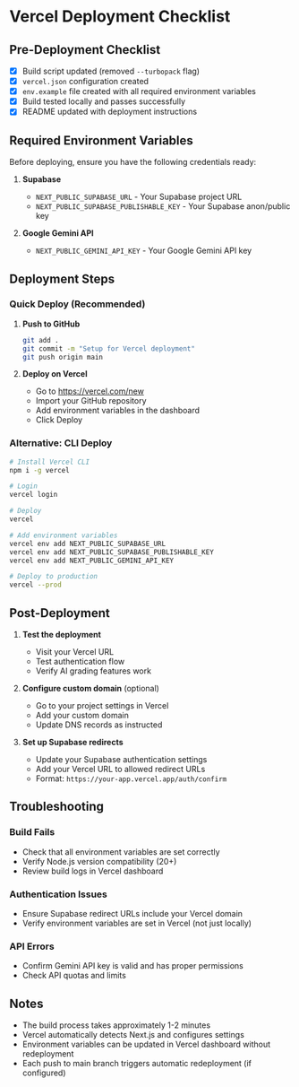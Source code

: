 # Vercel Deployment Checklist

## Pre-Deployment Checklist

- [x] Build script updated (removed `--turbopack` flag)
- [x] `vercel.json` configuration created
- [x] `env.example` file created with all required environment variables
- [x] Build tested locally and passes successfully
- [x] README updated with deployment instructions

## Required Environment Variables

Before deploying, ensure you have the following credentials ready:

1. **Supabase**
   - `NEXT_PUBLIC_SUPABASE_URL` - Your Supabase project URL
   - `NEXT_PUBLIC_SUPABASE_PUBLISHABLE_KEY` - Your Supabase anon/public key

2. **Google Gemini API**
   - `NEXT_PUBLIC_GEMINI_API_KEY` - Your Google Gemini API key

## Deployment Steps

### Quick Deploy (Recommended)

1. **Push to GitHub**
   ```bash
   git add .
   git commit -m "Setup for Vercel deployment"
   git push origin main
   ```

2. **Deploy on Vercel**
   - Go to https://vercel.com/new
   - Import your GitHub repository
   - Add environment variables in the dashboard
   - Click Deploy

### Alternative: CLI Deploy

```bash
# Install Vercel CLI
npm i -g vercel

# Login
vercel login

# Deploy
vercel

# Add environment variables
vercel env add NEXT_PUBLIC_SUPABASE_URL
vercel env add NEXT_PUBLIC_SUPABASE_PUBLISHABLE_KEY
vercel env add NEXT_PUBLIC_GEMINI_API_KEY

# Deploy to production
vercel --prod
```

## Post-Deployment

1. **Test the deployment**
   - Visit your Vercel URL
   - Test authentication flow
   - Verify AI grading features work

2. **Configure custom domain** (optional)
   - Go to your project settings in Vercel
   - Add your custom domain
   - Update DNS records as instructed

3. **Set up Supabase redirects**
   - Update your Supabase authentication settings
   - Add your Vercel URL to allowed redirect URLs
   - Format: `https://your-app.vercel.app/auth/confirm`

## Troubleshooting

### Build Fails
- Check that all environment variables are set correctly
- Verify Node.js version compatibility (20+)
- Review build logs in Vercel dashboard

### Authentication Issues
- Ensure Supabase redirect URLs include your Vercel domain
- Verify environment variables are set in Vercel (not just locally)

### API Errors
- Confirm Gemini API key is valid and has proper permissions
- Check API quotas and limits

## Notes

- The build process takes approximately 1-2 minutes
- Vercel automatically detects Next.js and configures settings
- Environment variables can be updated in Vercel dashboard without redeployment
- Each push to main branch triggers automatic redeployment (if configured)
